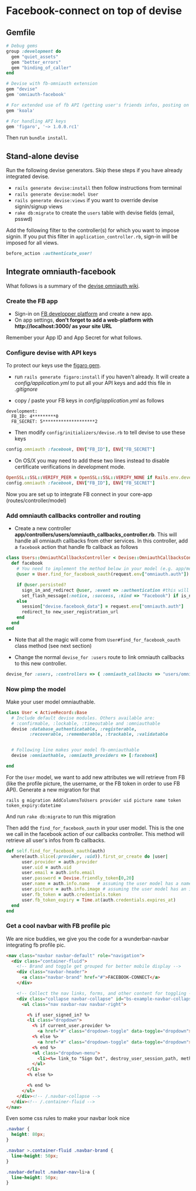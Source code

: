 # Facebook-connect on top of devise

## Gemfile

```ruby
# Debug gems
group :development do
  gem "quiet_assets"
  gem "better_errors"
  gem "binding_of_caller"
end

# Devise with fb-omniauth extension
gem "devise"
gem 'omniauth-facebook'

# For extended use of fb API (getting user's friends infos, posting on his wall..)
gem 'koala'

# For handling API keys
gem 'figaro', '~> 1.0.0.rc1'
```

Then run `bundle install`.

## Stand-alone devise

Run the following devise generators. Skip these steps if you have already integrated devise.

- `rails generate devise:install` then follow instructions from terminal
- `rails generate devise:model User`
- `rails generate devise:views` if you want to override devise signin/signup views
- `rake db:migrate` to create the `users` table with devise fields (email, psswd)

Add the following filter to the controller(s) for which you want to impose signin. If you put this filter in `application_controller.rb`, sign-in will be imposed for all views.

```ruby
before_action :authenticate_user!
```

## Integrate omniauth-facebook

What follows is a summary of the [devise omniauth wiki](https://github.com/plataformatec/devise/wiki/OmniAuth:-Overview).

### Create the FB app

- Sign-in on [FB developper platform](https://developers.facebook.com) and create a new app.
- On app settings, **don't forget to add a web-platform with http://localhost:3000/ as your site URL**

Remember your App ID and App Secret for what follows.

### Configure devise with API keys

To protect our keys use the [figaro gem](https://github.com/laserlemon/figaro).

- run `rails generate figaro:install` if you haven't already. It will create a *config/application.yml* to put all your API keys and add this file in *.gitignore*

- copy / paste your FB keys in *config/application.yml* as follows

```
development:
  FB_ID: 4*********0
  FB_SECRET: 5********************2
```

- Then modify `config/initializers/devise.rb` to tell devise to use these keys

```ruby
config.omniauth :facebook, ENV["FB_ID"], ENV["FB_SECRET"]
```

- On OS/X you may need to add these two lines instead to disable certificate verifications in development mode.

```ruby
OpenSSL::SSL::VERIFY_PEER = OpenSSL::SSL::VERIFY_NONE if Rails.env.development?
config.omniauth :facebook, ENV["FB_ID"], ENV["FB_SECRET"]
```

Now you are set up to integrate FB connect in your core-app (routes/controller/model)


### Add omniauth callbacks controller and routing

- Create a new controller **app/controllers/users/omniauth_callbacks_controller.rb**. This will handle all omniauth callbacks from other services. In this controller, add a `facebook` action that handle fb callback as follows

```ruby
class Users::OmniauthCallbacksController < Devise::OmniauthCallbacksController
  def facebook
    # You need to implement the method below in your model (e.g. app/models/user.rb)
    @user = User.find_for_facebook_oauth(request.env["omniauth.auth"])

    if @user.persisted?
      sign_in_and_redirect @user, :event => :authentication #this will throw if @user is not activated
      set_flash_message(:notice, :success, :kind => "Facebook") if is_navigational_format?
    else
      session["devise.facebook_data"] = request.env["omniauth.auth"]
      redirect_to new_user_registration_url
    end
  end
end
```

- Note that all the magic will come from `User#find_for_facebook_oauth` class method (see next section)

- Change the normal `devise_for :users` route to link omniauth callbacks to this new controller.

```ruby
devise_for :users, :controllers => { :omniauth_callbacks => "users/omniauth_callbacks" }
```

### Now pimp the model

Make your user model omniauthable.

```ruby
class User < ActiveRecord::Base
  # Include default devise modules. Others available are:
  # :confirmable, :lockable, :timeoutable and :omniauthable
  devise :database_authenticatable, :registerable,
         :recoverable, :rememberable, :trackable, :validatable


  # Following line makes your model fb-omniauthable
  devise :omniauthable, :omniauth_providers => [:facebook]

end
```

For the `User` model, we want to add new attributes we will retrieve from FB (like the profile picture, the username, or the FB token in order to use FB API). Generate a new migration for that


```
rails g migration AddColumnsToUsers provider uid picture name token token_expiry:datetime
```

And run `rake db:migrate` to run this migration


Then add the `find_for_facebook_oauth` in your user model. This is the one we call in the facebook action of our callbacks controller. This method will retrieve all user's infos from fb callbacks.

```ruby
def self.find_for_facebook_oauth(auth)
  where(auth.slice(:provider, :uid)).first_or_create do |user|
      user.provider = auth.provider
      user.uid = auth.uid
      user.email = auth.info.email
      user.password = Devise.friendly_token[0,20]
      user.name = auth.info.name   # assuming the user model has a name
      user.picture = auth.info.image # assuming the user model has an image
      user.fb_token = auth.credentials.token
      user.fb_token_expiry = Time.at(auth.credentials.expires_at)
  end
end
```


### Get a cool navbar with FB profile pic

We are nice buddies, we give you the code for a wunderbar-navbar integrating fb profile pic.

```html
<nav class="navbar navbar-default" role="navigation">
  <div class="container-fluid">
    <!-- Brand and toggle get grouped for better mobile display -->
    <div class="navbar-header">
      <a class="navbar-brand" href="#">FACEBOOK-CONNECT</a>
    </div>

    <!-- Collect the nav links, forms, and other content for toggling -->
    <div class="collapse navbar-collapse" id="bs-example-navbar-collapse-1">
      <ul class="nav navbar-nav navbar-right">

        <% if user_signed_in? %>
        <li class="dropdown">
          <% if current_user.provider %>
            <a href="#" class="dropdown-toggle" data-toggle="dropdown"><%= image_tag current_user.picture, class: "img img-circle" %><b class="caret"></b></a>
          <% else %>
            <a href="#" class="dropdown-toggle" data-toggle="dropdown"><%= current_user.email %><b class="caret"></b></a>
          <% end %>
          <ul class="dropdown-menu">
            <li><%= link_to "Sign Out", destroy_user_session_path, method: :delete %></li>
          </ul>
        </li>
        <% else %>

        <% end %>
      </ul>
    </div><!-- /.navbar-collapse -->
  </div><!-- /.container-fluid -->
</nav>
```

Even some css rules to make your navbar look nice

```css
.navbar {
  height: 80px;
}

.navbar >.container-fluid .navbar-brand {
  line-height: 50px;
}

.navbar-default .navbar-nav>li>a {
  line-height: 50px;
}

```


















